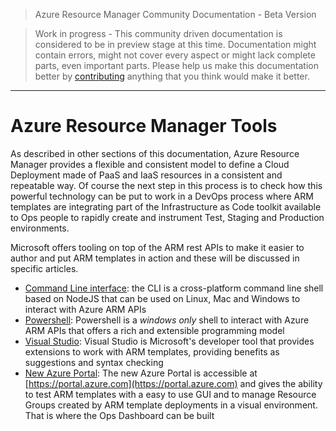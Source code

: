 > Azure Resource Manager Community Documentation - Beta Version

> Work in progress - This community driven documentation is considered to be in preview stage at this time. Documentation might contain errors, might not cover every aspect or might lack complete parts, even important parts. Please help us make this documentation better by [contributing](CONTRIBUTING.md) anything that you think would make it better.


---

# Azure Resource Manager Tools

As described in other sections of this documentation, Azure Resource Manager provides a flexible and consistent model to define a Cloud Deployment made of PaaS and IaaS resources in a consistent and repeatable way.
Of course the next step in this process is to check how this powerful technology can be put to work in a DevOps process where ARM templates are integrating part of the Infrastructure as Code toolkit available to Ops people to rapidly create and instrument Test, Staging and Production environments.

Microsoft offers tooling on top of the ARM rest APIs to make it easier to author and put ARM templates in action and these will be discussed in specific articles.

* [Command Line interface](CLI.md): the CLI is a cross-platform command line shell based on NodeJS that can be used on Linux, Mac and Windows to interact with Azure ARM APIs
* [Powershell](Powershell.md): Powershell is a *windows only* shell to interact with Azure ARM APIs that offers a rich and extensible programming model
* [Visual Studio](Visual-studio.md): Visual Studio is Microsoft's developer tool that provides extensions to work with ARM templates, providing benefits as suggestions and syntax checking
* [New Azure Portal](Portal.md): The new Azure Portal is accessible at [https://portal.azure.com](https://portal.azure.com) and gives the ability to test ARM templates with a easy to use GUI and to manage Resource Groups created by ARM template deployments in a visual environment. That is where the Ops Dashboard can be built

